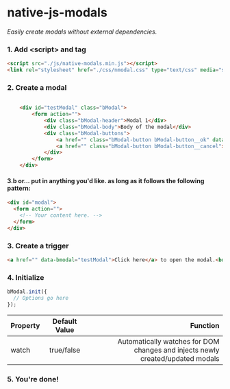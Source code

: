 # native-js-modals
_Easily create modals without external dependencies._

### 1. Add &lt;script&gt; and <link> tag
```html
<script src="./js/native-modals.min.js"></script>
<link rel="stylesheet" href="./css/nmodal.css" type="text/css" media="screen, handheld, projection">
```

### 2. Create a modal
```html

    <div id="testModal" class="bModal">
        <form action="">
            <div class="bModal-header">Modal 1</div>
            <div class="bModal-body">Body of the modal</div>
            <div class="bModal-buttons">
                <a href="" class="bModal-button bModal-button__ok" data-bmodal-callback="callback">Ok</a>
                <a href="" class="bModal-button bModal-button__cancel">Cancel</a>
            </div>
        </form>
    </div>
```
#### 3.b or... put in anything you'd like. as long as it follows the following pattern:
```html
<div id="modal">
  <form action="">
    <!-- Your content here. -->
  </form>
</div>
```

### 3. Create a trigger
```html
<a href="" data-bmodal="testModal">Click here</a> to open the modal.<br>
```


### 4. Initialize
```javascript
bModal.init({
  // Options go here
});
```


| Property        | Default Value           | Function  |
| --------------- |:-----------------------:| ---------:|
| watch      | true/false | Automatically watches for DOM changes and injects newly created/updated modals

### 5. You're done!